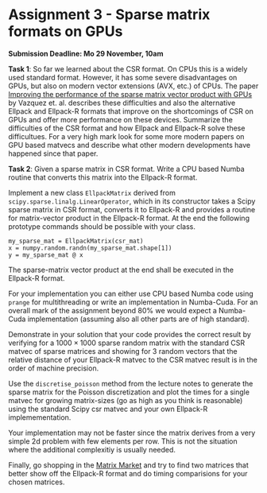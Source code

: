 # Assignment 3 - Sparse matrix formats on GPUs

**Submission Deadline: Mo 29 November, 10am**

**Task 1**: So far we learned about the CSR format. On CPUs this is a widely used standard format. However, it has some severe disadvantages on GPUs, but also on modern vector extensions (AVX, etc.) of CPUs. The paper [Improving the performance of the sparse matrix
vector product with GPUs](https://ieeexplore.ieee.org/stamp/stamp.jsp?tp=&arnumber=5577904) by Vazquez et. al. describes these difficulties and also the alternative Ellpack and Ellpack-R formats that improve on the shortcomings of CSR on GPUs and offer more performance on these devices. Summarize the difficulties of the CSR format and how Ellpack and Ellpack-R solve these difficultues. For a very high mark look for some more modern papers on GPU based matvecs and describe what other modern developments have happened since that paper.

**Task 2**:  Given a sparse matrix in CSR format. Write a CPU based Numba routine that converts this matrix into the Ellpack-R format.

Implement a new class ```EllpackMatrix``` derived from ```scipy.sparse.linalg.LinearOperator```, which in its constructor takes a Scipy sparse matrix in CSR format, converts it to Ellpack-R and provides a routine for matrix-vector product in the Ellpack-R format. At the end the following prototype commands should be possible with your class.

```
my_sparse_mat = EllpackMatrix(csr_mat)
x = numpy.random.randn(my_sparse_mat.shape[1])
y = my_sparse_mat @ x
```
The sparse-matrix vector product at the end shall be executed in the Ellpack-R format.

For your implementation you can either use CPU based Numba code using ```prange``` for multithreading or write an implementation in Numba-Cuda. For an overall mark of the assignment beyond 80% we would expect a Numba-Cuda implementation (assuming also all other parts are of high standard).

Demonstrate in your solution that your code provides the correct result by verifying for a $1000\times 1000$ sparse random matrix with the standard CSR matvec of sparse matrices and showing for 3 random vectors that the relative distance of your Ellpack-R matvec to the CSR matvec result is in the order of machine precision.

Use the ```discretise_poisson``` method from the lecture notes to generate the sparse matrix for the Poisson discretization and plot the times for a single matvec for growing matrix-sizes (go as high as you think is reasonable) using the standard Scipy csr matvec and your own Ellpack-R implemementation.

Your implementation may not be faster since the matrix derives from a very simple 2d problem with few elements per row. This is not the situation where the additional complexitiy is usually needed.

Finally, go shopping in the [Matrix Market](https://math.nist.gov/MatrixMarket/) and try to find two matrices that better show off the Ellpack-R format and do timing comparisions for your chosen matrices.

